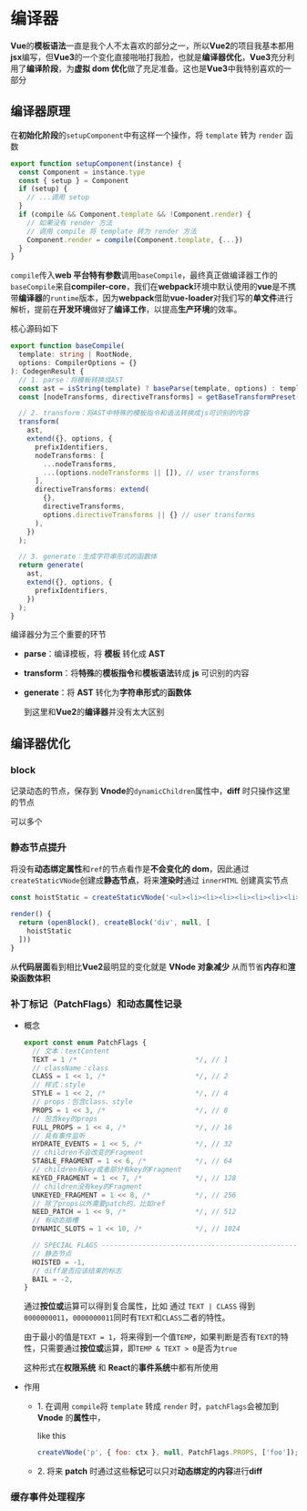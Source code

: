 # 编译器

**Vue**的**模板语法**一直是我个人不太喜欢的部分之一，所以**Vue2**的项目我基本都用**jsx**编写，但**Vue3**的一个变化直接啪啪打我脸，也就是**编译器优化**，**Vue3**充分利用了**编译阶段**，为**虚拟 dom 优化**做了充足准备。这也是**Vue3**中我特别喜欢的一部分

## 编译器原理

在**初始化阶段**的`setupComponent`中有这样一个操作，将 `template` 转为 `render` 函数

```typescript
export function setupComponent(instance) {
  const Component = instance.type
  const { setup } = Component
  if (setup) {
    // ...调用 setup
  }
  if (compile && Component.template && !Component.render) {
  	// 如果没有 render 方法
    // 调用 compile 将 template 转为 render 方法
    Component.render = compile(Component.template, {...})
  }
}
```

`compile`传入**web 平台特有参数**调用`baseCompile`，最终真正做编译器工作的`baseCompile`来自**compiler-core**，我们在**webpack**环境中默认使用的**vue**是不携带**编译器**的`runtime`版本，因为**webpack**借助**vue-loader**对我们写的**单文件**进行解析，提前在**开发环境**做好了**编译工作**，以提高**生产环境**的效率。

核心源码如下

```typescript
export function baseCompile(
  template: string | RootNode,
  options: CompilerOptions = {}
): CodegenResult {
  // 1. parse：将模板转换成AST
  const ast = isString(template) ? baseParse(template, options) : template;
  const [nodeTransforms, directiveTransforms] = getBaseTransformPreset(prefixIdentifiers);

  // 2. transform：将AST中特殊的模板指令和语法转换成js可识别的内容
  transform(
    ast,
    extend({}, options, {
      prefixIdentifiers,
      nodeTransforms: [
        ...nodeTransforms,
        ...(options.nodeTransforms || []), // user transforms
      ],
      directiveTransforms: extend(
        {},
        directiveTransforms,
        options.directiveTransforms || {} // user transforms
      ),
    })
  );

  // 3. generate：生成字符串形式的函数体
  return generate(
    ast,
    extend({}, options, {
      prefixIdentifiers,
    })
  );
}
```

编译器分为三个重要的环节

- **parse**：编译模板，将 **模板** 转化成 **AST**
- **transform**：将**特殊**的**模板指令**和**模板语法**转成 **js** 可识别的内容
- **generate**：将 **AST** 转化为**字符串形式**的**函数体**

  到这里和**Vue2**的**编译器**并没有太大区别

## 编译器优化

### block

记录动态的节点，保存到 **Vnode**的`dynamicChildren`属性中，**diff** 时只操作这里的节点

可以多个

### 静态节点提升

将没有**动态绑定属性**和`ref`的节点看作是**不会变化的 dom**，因此通过`createStaticVNode`创建成**静态节点**，将来**渲染时**通过 `innerHTML` 创建真实节点

```javascript
const hoistStatic = createStaticVNode('<ul><li><li><li><li><li><li><li><li></ul>')

render() {
  return (openBlock(), createBlock('div', null, [
    hoistStatic
  ]))
}
```

从**代码层面**看到相比**Vue2**最明显的变化就是 **VNode 对象减少** 从而节省**内存**和**渲染函数体积**

### 补丁标记（PatchFlags）和动态属性记录

- 概念

  ```typescript
  export const enum PatchFlags {
    // 文本：textContent
    TEXT = 1 /*                             */, // 1
    // className：class
    CLASS = 1 << 1, /*                      */, // 2
    // 样式：style
    STYLE = 1 << 2, /*                      */, // 4
    // props：包含class、style
    PROPS = 1 << 3, /*                      */, // 8
    // 包含key的props
    FULL_PROPS = 1 << 4, /*                 */, // 16
    // 具有事件监听
    HYDRATE_EVENTS = 1 << 5, /*             */, // 32
    // children不会改变的Fragment
    STABLE_FRAGMENT = 1 << 6, /*            */, // 64
    // children有key或者部分有key的Fragment
    KEYED_FRAGMENT = 1 << 7, /*             */, // 128
    // children没有key的Fragment
    UNKEYED_FRAGMENT = 1 << 8, /*           */, // 256
    // 除了props以外需要patch的，比如ref
    NEED_PATCH = 1 << 9, /*                 */, // 512
    // 有动态插槽
    DYNAMIC_SLOTS = 1 << 10, /*             */, // 1024

    // SPECIAL FLAGS -------------------------------------------------------------
    // 静态节点
    HOISTED = -1,
    // diff是否应该结束的标志
    BAIL = -2,
  }
  ```

  通过**按位或**运算可以得到复合属性，比如
  通过 `TEXT | CLASS` 得到 `0000000011`，`0000000011`同时有`TEXT`和`CLASS`二者的特性。

  由于最小的值是`TEXT = 1`，将来得到一个值`TEMP`，如果判断是否有`TEXT`的特性，只需要通过**按位或**运算，即`TEMP & TEXT > 0`是否为`true`

  这种形式在**权限系统** 和 **React**的**事件系统**中都有所使用

- 作用

  - 1\. 在调用 `compile`将 `template` 转成 `render` 时，`patchFlags`会被加到 **Vnode** 的**属性**中，

    like this

    ```javascript
    createVNode('p', { foo: ctx }, null, PatchFlags.PROPS, ['foo']);
    ```

  - 2\. 将来 **patch** 时通过这些**标记**可以只对**动态绑定的内容**进行**diff**

### 缓存事件处理程序
